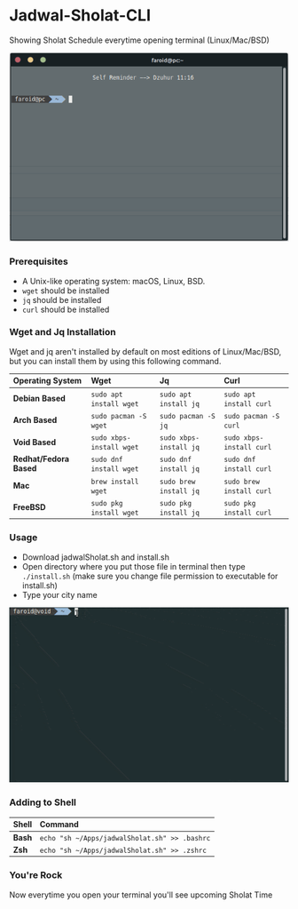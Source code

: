 # Jadwal-Sholat-CLI
Showing Sholat Schedule everytime opening terminal (Linux/Mac/BSD)
<p align="center"><img src="https://raw.githubusercontent.com/Faroid-id/jadwal-sholat-cli/main/Screenshot_2021-11-01_10-40-49.png" alt="Oh My Zsh"></p>

### Prerequisites

- A Unix-like operating system: macOS, Linux, BSD.
- `wget` should be installed
- `jq` should be installed 
- `curl` should be installed

### Wget and Jq Installation

Wget and jq aren't installed by default on most editions of Linux/Mac/BSD, but you can install them by using this following command.

| Operating System    | Wget | Jq  | Curl                                                                                         |
|:--------------------|:-----------------------------------|:-------------|:--------------------------------------|
| **Debian Based**  | `sudo apt install wget` | `sudo apt install jq` |`sudo apt install curl`
| **Arch Based**  | `sudo pacman -S wget`   | `sudo pacman -S jq` | `sudo pacman -S curl`
| **Void Based**  | `sudo xbps-install wget`   | `sudo xbps-install jq` | `sudo xbps-install curl`
| **Redhat/Fedora Based** | `sudo dnf install wget` | `sudo dnf install jq` |`sudo dnf install curl`
| **Mac** | `brew install wget` | `sudo brew install jq` |`sudo brew install curl`
| **FreeBSD** | `sudo pkg install wget` | `sudo pkg install jq` |`sudo pkg install curl`

### Usage
- Download jadwalSholat.sh and install.sh
- Open directory where you put those file in terminal then type `./install.sh` (make sure you change file permission to executable for install.sh)
- Type your city name

![](install.gif)

### Adding to Shell
| Shell    | Command                                                                                |
|:--------------------|:-----------------------------------|
| **Bash**  | `echo "sh ~/Apps/jadwalSholat.sh" >> .bashrc` |
| **Zsh**  | `echo "sh ~/Apps/jadwalSholat.sh" >> .zshrc`   |

### You're Rock
Now everytime you open your terminal you'll see upcoming Sholat Time
